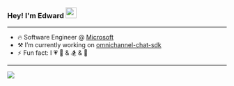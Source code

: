 ### Hey! I'm Edward <img src="https://media.giphy.com/media/hvRJCLFzcasrR4ia7z/giphy.gif" width="25px">

<!--
**xTEddie/xTEddie** is a ✨ _special_ ✨ repository because its `README.md` (this file) appears on your GitHub profile.

Here are some ideas to get you started:

- 🔭 I’m currently working on ...
- 🌱 I’m currently learning ...
- 👯 I’m looking to collaborate on ...
- 🤔 I’m looking for help with ...
- 💬 Ask me about ...
- 📫 How to reach me: ...
- 😄 Pronouns: ...
- ⚡ Fun fact: ...
-->

--------

- 🔥 Software Engineer @ [Microsoft](microsoft.com)
- ⚒ I’m currently working on [omnichannel-chat-sdk](https://github.com/microsoft/omnichannel-chat-sdk)
- ⚡ Fun fact: I 💗 🏸 & 🏂 & 🍴

--------
![](https://visitor-badge.glitch.me/badge?page_id=xTEddie.xTEddie)
